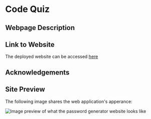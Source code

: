 # Code Quiz

## Webpage Description

## Link to Website
The deployed website can be accessed [here]()


## Acknowledgements


## Site Preview
The following image shares the web application's apperance:
<br>

![Image preview of what the password generator website looks like](./assets/images/)
